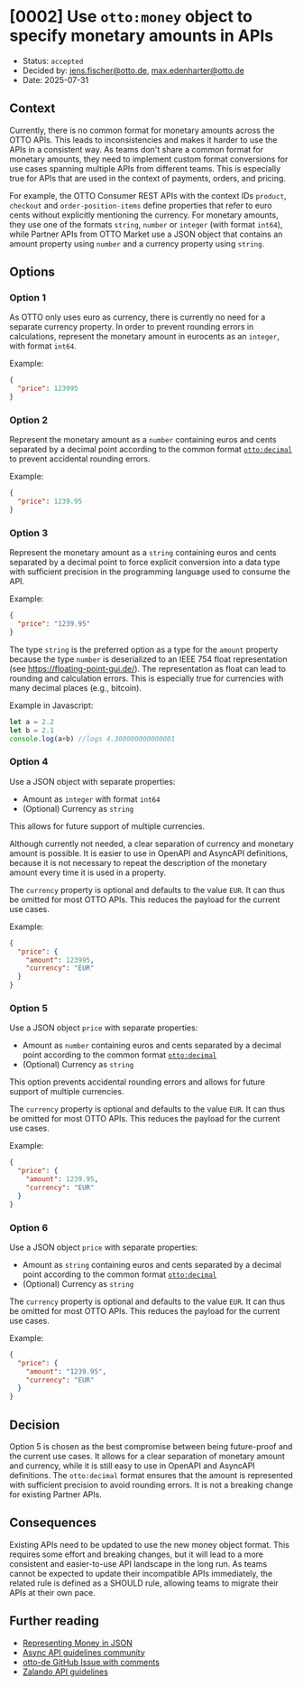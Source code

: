 # [0002] Use `otto:money` object to specify monetary amounts in APIs

- Status: `accepted`
- Decided by: <jens.fischer@otto.de>, <max.edenharter@otto.de>
- Date: 2025-07-31

## Context

Currently, there is no common format for monetary amounts across the OTTO APIs. This leads to inconsistencies and makes it harder to use the APIs in a consistent way. As teams don't share a common format for monetary amounts, they need to implement custom format conversions for use cases spanning multiple APIs from different teams. This is especially true for APIs that are used in the context of payments, orders, and pricing.

For example, the OTTO Consumer REST APIs with the context IDs `product`, `checkout` and `order-position-items` define properties that refer to euro cents without explicitly mentioning the currency. For monetary amounts, they use one of the formats `string`, `number` or `integer` (with format `int64`), while Partner APIs from OTTO Market use a JSON object that contains an amount property using `number` and a currency property using `string`.

## Options

### Option 1

As OTTO only uses euro as currency, there is currently no need for a separate currency property.
In order to prevent rounding errors in calculations, represent the monetary amount in eurocents as an `integer`, with format `int64`.

Example:

```json
{
  "price": 123995
}
```

### Option 2

Represent the monetary amount as a `number` containing euros and cents separated by a decimal point according to the common format [`otto:decimal`][rule-R100079] to prevent accidental rounding errors.

Example:

```json
{
  "price": 1239.95
}
```

### Option 3

Represent the monetary amount as a `string` containing euros and cents separated by a decimal point to force explicit conversion into a data type with sufficient precision in the programming language used to consume the API.

Example:

```json
{
  "price": "1239.95"
}
```

The type `string` is the preferred option as a type for the `amount` property because the type `number` is deserialized to an IEEE 754 float representation (see https://floating-point-gui.de/).
The representation as float can lead to rounding and calculation errors.
This is especially true for currencies with many decimal places (e.g., bitcoin).

Example in Javascript:

```javascript
let a = 2.2
let b = 2.1
console.log(a+b) //logs 4.300000000000001
```

### Option 4

Use a JSON object with separate properties:

- Amount as `integer` with format `int64`
- (Optional) Currency as `string` 
  
This allows for future support of multiple currencies.

Although currently not needed, a clear separation of currency and monetary amount is possible.
It is easier to use in OpenAPI and AsyncAPI definitions, because it is not necessary to repeat the description of the monetary amount every time it is used in a property.

The `currency` property is optional and defaults to the value `EUR`. It can thus be omitted for most OTTO APIs. This reduces the payload for the current use cases.

Example:

```json
{
  "price": {
    "amount": 123995,
    "currency": "EUR"
  }
}
```

### Option 5

Use a JSON object `price` with separate properties:

- Amount as `number` containing euros and cents separated by a decimal point according to the common format [`otto:decimal`][rule-R100079] 
- (Optional) Currency as `string` 

This option prevents accidental rounding errors and allows for future support of multiple currencies.

The `currency` property is optional and defaults to the value `EUR`. It can thus be omitted for most OTTO APIs. This reduces the payload for the current use cases.

Example:

```json
{
  "price": {
    "amount": 1239.95,
    "currency": "EUR"
  }
}
```

### Option 6

Use a JSON object `price` with separate properties:

- Amount as `string` containing euros and cents separated by a decimal point according to the common format [`otto:decimal`][rule-R100079] 
- (Optional) Currency as `string` 

The `currency` property is optional and defaults to the value `EUR`. It can thus be omitted for most OTTO APIs. This reduces the payload for the current use cases.

Example:

```json
{
  "price": {
    "amount": "1239.95",
    "currency": "EUR"
  }
}
```

## Decision

Option 5 is chosen as the best compromise between being future-proof and the current use cases.
It allows for a clear separation of monetary amount and currency, while it is still easy to use in OpenAPI and AsyncAPI definitions.
The `otto:decimal` format ensures that the amount is represented with sufficient precision to avoid rounding errors.
It is not a breaking change for existing Partner APIs.

## Consequences

Existing APIs need to be updated to use the new money object format.
This requires some effort and breaking changes, but it will lead to a more consistent and easier-to-use API landscape in the long run.
As teams cannot be expected to update their incompatible APIs immediately, the related rule is defined as a SHOULD rule, allowing teams to migrate their APIs at their own pace.

## Further reading

* [Representing Money in JSON](https://github.com/FasterXML/jackson-datatypes-misc/blob/2.x/javax-money/MONEY.md)
* [Async API guidelines community](https://otto-eg.atlassian.net/wiki/spaces/P20/pages/123274149/Async+api+guidelines+community#:~:text=Guideline%20missing%20for%20%E2%80%9Cmoney%E2%80%9D%20or%20%E2%80%9Cprice%E2%80%9D%20format)
* [otto-de GitHub Issue with comments](https://github.com/otto-de/api-guidelines/issues/29)
* [Zalando API guidelines](https://opensource.zalando.com/restful-api-guidelines/#173)

[rule-R100079]: ../api-guidelines/global/json/canonical-data-types/rules/should-use-common-otto-decimal-format.md




